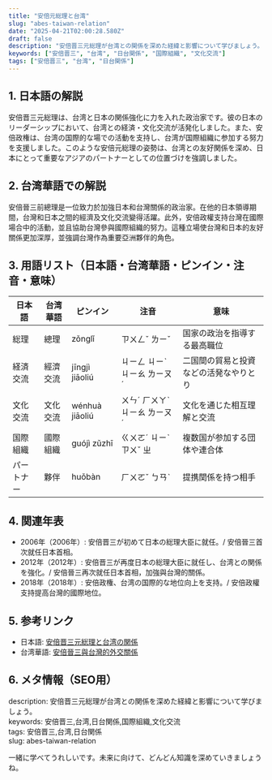 ```yaml
---
title: "安倍元総理と台湾"
slug: "abes-taiwan-relation"
date: "2025-04-21T02:00:28.580Z"
draft: false
description: "安倍晋三元総理が台湾との関係を深めた経緯と影響について学びましょう。"
keywords: ["安倍晋三", "台湾", "日台関係", "国際組織", "文化交流"]
tags: ["安倍晋三", "台湾", "日台関係"]
---
```


## 1. 日本語の解説  
安倍晋三元総理は、台湾と日本の関係強化に力を入れた政治家です。彼の日本のリーダーシップにおいて、台湾との経済・文化交流が活発化しました。また、安倍政権は、台湾の国際的な場での活動を支持し、台湾が国際組織に参加する努力を支援しました。このような安倍元総理の姿勢は、台湾との友好関係を深め、日本にとって重要なアジアのパートナーとしての位置づけを強調しました。

## 2. 台湾華語での解説  
安倍晉三前總理是一位致力於加強日本和台灣關係的政治家。在他的日本領導期間，台灣和日本之間的經濟及文化交流變得活躍。此外，安倍政權支持台灣在國際場合中的活動，並且協助台灣參與國際組織的努力。這種立場使台灣和日本的友好關係更加深厚，並強調台灣作為重要亞洲夥伴的角色。

## 3. 用語リスト（日本語・台湾華語・ピンイン・注音・意味）  

| 日本語       | 台湾華語         | ピンイン      | 注音      | 意味                               |
|--------------|-----------------|--------------|----------|----------------------------------|
| 総理          | 總理             | zǒnglǐ        | ㄗㄨㄥˇ ㄌㄧˇ | 国家の政治を指導する最高職位         |
| 経済交流      | 經濟交流         | jīngjì jiāoliú | ㄐㄧㄥ ㄐㄧˋ ㄐㄧㄠ ㄌㄧㄡˊ| 二国間の貿易と投資などの活発なやりとり|
| 文化交流      | 文化交流         | wénhuà jiāoliú | ㄨㄣˊ ㄏㄨㄚˋ ㄐㄧㄠ ㄌㄧㄡˊ| 文化を通じた相互理解と交流          |
| 国際組織      | 國際組織         | guójì zǔzhī    | ㄍㄨㄛˊ ㄐㄧˋ ㄗㄨˇ ㄓ             | 複数国が参加する団体や連合体          |
| パートナー    | 夥伴             | huǒbàn        | ㄏㄨㄛˇ ㄅㄢˋ | 提携関係を持つ相手                 |

## 4. 関連年表  

- 2006年（2006年）: 安倍晋三が初めて日本の総理大臣に就任。/ 安倍晉三首次就任日本首相。
- 2012年（2012年）: 安倍晋三が再度日本の総理大臣に就任し、台湾との関係を強化。/ 安倍晉三再次就任日本首相，加強與台灣的關係。
- 2018年（2018年）: 安倍政権、台湾の国際的な地位向上を支持。/ 安倍政權支持提高台灣的國際地位。

## 5. 参考リンク  
- 日本語: [安倍晋三元総理と台湾の関係](https://www.sankei.com/article/20210701/6ZCTZ7LMXZPCVHFFUU6B26T7VA/)
- 台湾華語: [安倍晉三與台灣的外交關係](https://www.cw.com.tw/article/5108183)

## 6. メタ情報（SEO用）  
description: 安倍晋三元総理が台湾との関係を深めた経緯と影響について学びましょう。  
keywords: 安倍晋三,台湾,日台関係,国際組織,文化交流  
tags: 安倍晋三,台湾,日台関係  
slug: abes-taiwan-relation

一緒に学べてうれしいです。未来に向けて、どんどん知識を深めていきましょうね。